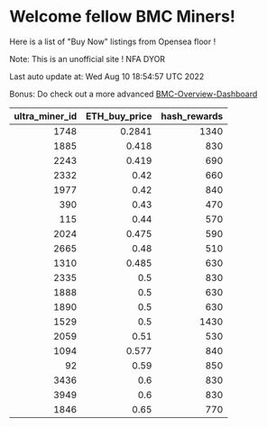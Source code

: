# Welcome fellow BMC Miners!
Here is a list of "Buy Now" listings from Opensea floor !

Note: This is an unofficial site ! NFA DYOR

Last auto update at: Wed Aug 10 18:54:57 UTC 2022

Bonus: Do check out a more advanced [BMC-Overview-Dashboard](https://dune.com/defifunk/BMC-Overview-Dashboard)


|   ultra_miner_id |   ETH_buy_price |   hash_rewards |
|-----------------:|----------------:|---------------:|
|             1748 |          0.2841 |           1340 |
|             1885 |          0.418  |            830 |
|             2243 |          0.419  |            690 |
|             2332 |          0.42   |            660 |
|             1977 |          0.42   |            840 |
|              390 |          0.43   |            470 |
|              115 |          0.44   |            570 |
|             2024 |          0.475  |            590 |
|             2665 |          0.48   |            510 |
|             1310 |          0.485  |            630 |
|             2335 |          0.5    |            830 |
|             1888 |          0.5    |            630 |
|             1890 |          0.5    |            630 |
|             1529 |          0.5    |           1430 |
|             2059 |          0.51   |            530 |
|             1094 |          0.577  |            840 |
|               92 |          0.59   |            850 |
|             3436 |          0.6    |            830 |
|             3949 |          0.6    |            830 |
|             1846 |          0.65   |            770 |